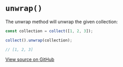 # `unwrap()`

The unwrap method will unwrap the given collection:

```js
const collection = collect([1, 2, 3]);

collect().unwrap(collection);

// [1, 2, 3]
```

[View source on GitHub](https://github.com/ecrmnn/collect.js/blob/master/src/methods/unwrap.js)